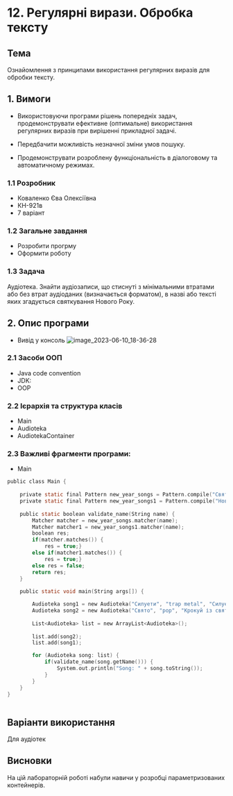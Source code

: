 # 12. Регулярні вирази. Обробка тексту
## Тема
Ознайомлення з принципами використання регулярних виразів для обробки тексту.
## 1. Вимоги
* Використовуючи програми рішень попередніх задач, продемонструвати ефективне (оптимальне) використання регулярних виразів при вирішенні прикладної задачі.

* Передбачити можливість незначної зміни умов пошуку.

* Продемонструвати розроблену функціональність в діалоговому та автоматичному режимах.
### 1.1 Розробник
* Коваленко Єва Олексіївна
* КН-921в
* 7 варіант
### 1.2 Загальне завдання
* Розробити прогрму
* Оформити роботу
### 1.3 Задача
Аудіотека. Знайти аудіозаписи, що стиснуті з мінімальними втратами або без втрат аудіоданих (визначається форматом), в назві або тексті яких згадується святкування Нового Року.
## 2. Опис програми
* Вивід у консоль
![image_2023-06-10_18-36-28](https://github.com/evakov5/JAVA-proj/assets/90566260/b33bf9e6-eb64-438c-baf2-7a738f41db34)
### 2.1 Засоби ООП 
* Java code convention
* JDK:
* OOP
### 2.2 Ієрархія та структура класів
* Main
* Audioteka
* AudiotekaContainer
### 2.3 Важливі фрагменти програми:

* Main

```c
public class Main {
	
	private static final Pattern new_year_songs = Pattern.compile("Свято");
	private static final Pattern new_year_songs1 = Pattern.compile("Новий рік");
	
	public static boolean validate_name(String name) {
		Matcher matcher = new_year_songs.matcher(name);
		Matcher matcher1 = new_year_songs1.matcher(name);
		boolean res;
		if(matcher.matches()) {
			res = true;}
		else if(matcher1.matches()) {
			res = true;}
		else res = false;
		return res;
	}
	
	public static void main(String args[]) {

		Audioteka song1 = new Audioteka("Силуети", "trap metal", "Силуети кажуть, що там спокій.", 16, 2022, "Sadsvit");
		Audioteka song2 = new Audioteka("Свято", "pop", "Крокуй із святом в Новий-Новий рік Час двері святу відчинити", 12, 2018, "MONATIK");
		
		List<Audioteka> list = new ArrayList<Audioteka>();
		
		list.add(song2);
        list.add(song1);

        for (Audioteka song: list) {
            if(validate_name(song.getName())) {
                System.out.println("Song: " + song.toString());
            }
        }
    }
}
		
```
## Варіанти використання
Для аудіотек
## Висновки
На цій лабораторній роботі набули навичи у розробці параметризованих контейнерів.
